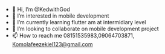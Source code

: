- 👋 Hi, I’m @KedwithGod
- 👀 I’m interested in mobile development
- 🌱 I’m currently learning flutter am at intermidiary level
- 💞️ I’m looking to collaborate on mobile development project
- 📫 How to reach me 08151535983,09064703871, Komolafeezekiel123@gmail.com

<!---
KedwithGod/KedwithGod is a ✨ special ✨ repository because its `README.md` (this file) appears on your GitHub profile.
You can click the Preview link to take a look at your changes.
--->
